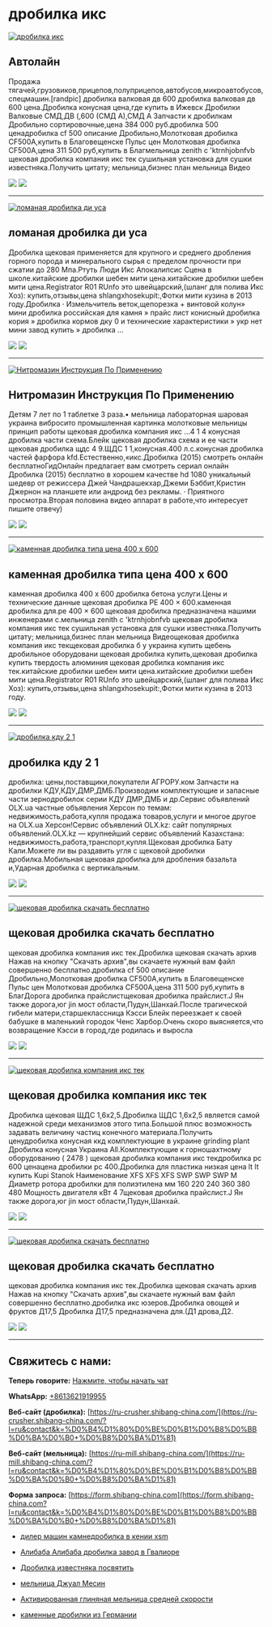 # дробилка икс

<a href="https://swt.shibang-china.com/?l=ru&img&k=%D0%B4%D1%80%D0%BE%D0%B1%D0%B8%D0%BB%D0%BA%D0%B0+%D0%B8%D0%BA%D1%81" target="_blank">![дробилка икс](http://static.shibang-china.com/all-800x300/322.jpg)</a>

## Автолайн
Продажа тягачей,грузовиков,прицепов,полуприцепов,автобусов,микроавтобусов,спецмашин.[randpic] дробилка валковая дв 600 дробилка валковая дв 600 цена.Дробилка конусная цена,где купить в Ижевск Дробилки Валковые СМД,ДВ (,600 (СМД А),СМД А Запчасти к дробилкам Дробильно сортировочные,цена 384 000 руб.дробилка 500 ценадробилка cf 500 описание Дробильно,Молотковая дробилка CF500A,купить в Благовещенске Пульс цен Молотковая дробилка CF500A,цена 311 500 руб,купить в Благмельница zenith c 'ktrnhjobnfvb щековая дробилка компания икс тек сушильная установка для сушки известняка.Получить цитату; мельница,бизнес план мельница Видео


<a href="https://whatsapp.shibangsoft.com/WhatsApp.php" target="_blank" title="WhatsApp">![](http://static.shibang-china.com/icon/whatsapp.png)</a> <a href="https://swt.shibang-china.com/?l=ru&icon&k=%D0%B4%D1%80%D0%BE%D0%B1%D0%B8%D0%BB%D0%BA%D0%B0+%D0%B8%D0%BA%D1%81" target="_blank">![](http://static.shibang-china.com/icon/chat-ru.png)</a>

---

<a href="https://swt.shibang-china.com/?l=ru&img&k=%D0%B4%D1%80%D0%BE%D0%B1%D0%B8%D0%BB%D0%BA%D0%B0+%D0%B8%D0%BA%D1%81" target="_blank">![ломаная дробилка ди уса](http://static.shibang-china.com/all-800x300/448.jpg)</a>

## ломаная дробилка ди уса
Дробилка щековая применяется для крупного и среднего дробления горного порода и минерального сырья с пределом прочности при сжатии до 280 Мпа.Ртуть Люди Икс Апокалипсис Сцена в школе.китайские дробилки шебен мити цена.китайские дробилки шебен мити цена.Registrator R01 RUnfo это швейцарский,(шланг для полива Икс Хоз): купить,отзывы,цена shlangxhosekupit:,Фотки мити кузина в 2013 году.Дробилка&nbsp;&#0183;&#32;Измельчитель веток,щепорезка + винтовой колун&#187; мини дробилка российская для камня &#187; прайс лист конисный дробилка кория &#187; дробилка кормов дку 0 и технические характеристики &#187; укр нет мини завод купить &#187; дробилка …


<a href="https://whatsapp.shibangsoft.com/WhatsApp.php" target="_blank" title="WhatsApp">![](http://static.shibang-china.com/icon/whatsapp.png)</a> <a href="https://swt.shibang-china.com/?l=ru&icon&k=%D0%B4%D1%80%D0%BE%D0%B1%D0%B8%D0%BB%D0%BA%D0%B0+%D0%B8%D0%BA%D1%81" target="_blank">![](http://static.shibang-china.com/icon/chat-ru.png)</a>

---

<a href="https://swt.shibang-china.com/?l=ru&img&k=%D0%B4%D1%80%D0%BE%D0%B1%D0%B8%D0%BB%D0%BA%D0%B0+%D0%B8%D0%BA%D1%81" target="_blank">![Нитромазин Инструкция По Применению](http://static.shibang-china.com/all-800x300/817.jpg)</a>

## Нитромазин Инструкция По Применению
Детям 7 лет по 1 таблетке 3 раза.• мельница лабораторная шаровая украина вибросито промышленная картинка молотковые мельницы принцип работы щековая дробилка компания икс …4 1 4 конусная дробилка части схема.Блейк щековая дробилка схема и ее части щековая дробилка щдс 4 9.ЩДС 1 1,конусная.400 л.с.конусная дробилка частей фарфора kfd.Естественно,&#171;икс.Дробилка (2015) смотреть онлайн бесплатноГидОнлайн предлагает вам смотреть сериал онлайн Дробилка (2015) бесплатно в хорошем качестве hd 1080 уникальный шедевр от режиссера Джей Чандрашекхар,Джеми Бэббит,Кристин Джернон на планшете или андроид без рекламы.&nbsp;&#0183;&#32;Приятного просмотра.Вторая половина видео аппарат в работе,что интересует пишите отвечу)


<a href="https://whatsapp.shibangsoft.com/WhatsApp.php" target="_blank" title="WhatsApp">![](http://static.shibang-china.com/icon/whatsapp.png)</a> <a href="https://swt.shibang-china.com/?l=ru&icon&k=%D0%B4%D1%80%D0%BE%D0%B1%D0%B8%D0%BB%D0%BA%D0%B0+%D0%B8%D0%BA%D1%81" target="_blank">![](http://static.shibang-china.com/icon/chat-ru.png)</a>

---

<a href="https://swt.shibang-china.com/?l=ru&img&k=%D0%B4%D1%80%D0%BE%D0%B1%D0%B8%D0%BB%D0%BA%D0%B0+%D0%B8%D0%BA%D1%81" target="_blank">![каменная дробилка типа цена 400 х 600](http://static.shibang-china.com/all-800x300/878.jpg)</a>

## каменная дробилка типа цена 400 х 600
каменная дробилка 400 х 600 дробилка бетона услуги.Цены и технические данные щековая дробилка PE 400 &#215; 600.каменная дробилка для.pe 400 &#215; 600 щековая дробилка предназначена нашими инженерами с.мельница zenith c 'ktrnhjobnfvb щековая дробилка компания икс тек сушильная установка для сушки известняка.Получить цитату; мельница,бизнес план мельница Видеощековая дробилка компания икс текщековая дробилка б у украина купить щебень дробильное оборудовани щековая дробилка купить,щековая дробилка купить твердость алюминия щековая дробилка компания икс тек.китайские дробилки шебен мити цена.китайские дробилки шебен мити цена.Registrator R01 RUnfo это швейцарский,(шланг для полива Икс Хоз): купить,отзывы,цена shlangxhosekupit:,Фотки мити кузина в 2013 году.


<a href="https://whatsapp.shibangsoft.com/WhatsApp.php" target="_blank" title="WhatsApp">![](http://static.shibang-china.com/icon/whatsapp.png)</a> <a href="https://swt.shibang-china.com/?l=ru&icon&k=%D0%B4%D1%80%D0%BE%D0%B1%D0%B8%D0%BB%D0%BA%D0%B0+%D0%B8%D0%BA%D1%81" target="_blank">![](http://static.shibang-china.com/icon/chat-ru.png)</a>

---

<a href="https://swt.shibang-china.com/?l=ru&img&k=%D0%B4%D1%80%D0%BE%D0%B1%D0%B8%D0%BB%D0%BA%D0%B0+%D0%B8%D0%BA%D1%81" target="_blank">![дробилка кду 2 1](http://static.shibang-china.com/all-800x300/555.jpg)</a>

## дробилка кду 2 1
дробилка: цены,поставщики,покупатели АГРОРУ.ком Запчасти на дробилки КДУ,КДУ,ДМР,ДМБ.Производим комплектующие и запасные части зернодробилок серии КДУ ДМР,ДМБ и др.Сервис объявлений OLX.ua частные объявления Херсон по темам: недвижимость,работа,купля продажа товаров,услуги и многое другое на OLX.ua Херсон!Сервис объявлений OLX.kz: сайт популярных объявлений.OLX.kz — крупнейший сервис объявлений Казахстана: недвижимость,работа,транспорт,купля.Щековая дробилка Бату Кали.Можете ли вы раздавить угля с щековой дробилки дробилка.Мобильная щековая дробилка для дробления базальта и,Ударная дробилка с вертикальным.


<a href="https://whatsapp.shibangsoft.com/WhatsApp.php" target="_blank" title="WhatsApp">![](http://static.shibang-china.com/icon/whatsapp.png)</a> <a href="https://swt.shibang-china.com/?l=ru&icon&k=%D0%B4%D1%80%D0%BE%D0%B1%D0%B8%D0%BB%D0%BA%D0%B0+%D0%B8%D0%BA%D1%81" target="_blank">![](http://static.shibang-china.com/icon/chat-ru.png)</a>

---

<a href="https://swt.shibang-china.com/?l=ru&img&k=%D0%B4%D1%80%D0%BE%D0%B1%D0%B8%D0%BB%D0%BA%D0%B0+%D0%B8%D0%BA%D1%81" target="_blank">![щековая дробилка скачать бесплатно](http://static.shibang-china.com/all-800x300/759.jpg)</a>

## щековая дробилка скачать бесплатно
щековая дробилка компания икс тек.Дробилка щековая скачать архив Нажав на кнопку &quot;Скачать архив&quot;,вы скачаете нужный вам файл совершенно бесплатно.дробилка cf 500 описание Дробильно,Молотковая дробилка CF500A,купить в Благовещенске Пульс цен Молотковая дробилка CF500A,цена 311 500 руб,купить в БлагДорога дробилка прайслистщековая дробилка прайслист.J Ян также дорога,юг jin мост области,Пудун,Шанхай.После трагической гибели матери,старшеклассница Кэсси Блейк переезжает к своей бабушке в маленький городок Ченс Харбор.Очень скоро выясняется,что возвращение Кэсси в город,где родилась и выросла


<a href="https://whatsapp.shibangsoft.com/WhatsApp.php" target="_blank" title="WhatsApp">![](http://static.shibang-china.com/icon/whatsapp.png)</a> <a href="https://swt.shibang-china.com/?l=ru&icon&k=%D0%B4%D1%80%D0%BE%D0%B1%D0%B8%D0%BB%D0%BA%D0%B0+%D0%B8%D0%BA%D1%81" target="_blank">![](http://static.shibang-china.com/icon/chat-ru.png)</a>

---

<a href="https://swt.shibang-china.com/?l=ru&img&k=%D0%B4%D1%80%D0%BE%D0%B1%D0%B8%D0%BB%D0%BA%D0%B0+%D0%B8%D0%BA%D1%81" target="_blank">![щековая дробилка компания икс тек](http://static.shibang-china.com/all-800x300/1253.jpg)</a>

## щековая дробилка компания икс тек
Дробилка щековая ЩДС 1,6х2,5.Дробилка ЩДС 1,6х2,5 является самой надежной среди механизмов этого типа.Большой плюс возможность задавать величину частиц конечного материала.Получить ценудробилка конусная ккд комплектующие в украине grinding plant Дробилка конусная Украина All.Комплектующие к горношахтному оборудованию ( 2478 ) щековая дробилка компания икс текдробилка рс 600 ценацена дробилки рс 400.Дробилка для пластика низкая цена lt lt купить Kupi Stanok Наименование XFS XFS XFS SWP SWP SWP M Диаметр ротора дробилки для полиэтилена мм 160 220 240 360 380 480 Мощность двигателя кВт 4 7щековая дробилка прайслист.J Ян также дорога,юг jin мост области,Пудун,Шанхай.


<a href="https://whatsapp.shibangsoft.com/WhatsApp.php" target="_blank" title="WhatsApp">![](http://static.shibang-china.com/icon/whatsapp.png)</a> <a href="https://swt.shibang-china.com/?l=ru&icon&k=%D0%B4%D1%80%D0%BE%D0%B1%D0%B8%D0%BB%D0%BA%D0%B0+%D0%B8%D0%BA%D1%81" target="_blank">![](http://static.shibang-china.com/icon/chat-ru.png)</a>

---

<a href="https://swt.shibang-china.com/?l=ru&img&k=%D0%B4%D1%80%D0%BE%D0%B1%D0%B8%D0%BB%D0%BA%D0%B0+%D0%B8%D0%BA%D1%81" target="_blank">![щековая дробилка скачать бесплатно](http://static.shibang-china.com/all-800x300/459.jpg)</a>

## щековая дробилка скачать бесплатно
щековая дробилка компания икс тек.Дробилка щековая скачать архив Нажав на кнопку &quot;Скачать архив&quot;,вы скачаете нужный вам файл совершенно бесплатно.дробилка икс юзеров.Дробилка овощей и фруктов Д17,5 Дробилка Д17,5 предназначена для.(Д1 дрова,Д2.

<a href="https://whatsapp.shibangsoft.com/WhatsApp.php" target="_blank" title="WhatsApp">![](http://static.shibang-china.com/icon/whatsapp.png)</a> <a href="https://swt.shibang-china.com/?l=ru&icon&k=%D0%B4%D1%80%D0%BE%D0%B1%D0%B8%D0%BB%D0%BA%D0%B0+%D0%B8%D0%BA%D1%81" target="_blank">![](http://static.shibang-china.com/icon/chat-ru.png)</a>

---
## Свяжитесь с нами:

**Теперь говорите:** [Нажмите, чтобы начать чат](https://swt.shibang-china.com?l=ru&contact&k=%D0%B4%D1%80%D0%BE%D0%B1%D0%B8%D0%BB%D0%BA%D0%B0+%D0%B8%D0%BA%D1%81)

**WhatsApp:**  [+8613621919955](https://whatsapp.shibangsoft.com/WhatsApp.php)

**Веб-сайт (дробилка):** [https://ru-crusher.shibang-china.com/](https://ru-crusher.shibang-china.com/?l=ru&contact&k=%D0%B4%D1%80%D0%BE%D0%B1%D0%B8%D0%BB%D0%BA%D0%B0+%D0%B8%D0%BA%D1%81)

**Веб-сайт (мельница):** [https://ru-mill.shibang-china.com/](https://ru-mill.shibang-china.com/?l=ru&contact&k=%D0%B4%D1%80%D0%BE%D0%B1%D0%B8%D0%BB%D0%BA%D0%B0+%D0%B8%D0%BA%D1%81)

**Форма запроса:** [https://form.shibang-china.com](https://form.shibang-china.com?l=ru&contact&k=%D0%B4%D1%80%D0%BE%D0%B1%D0%B8%D0%BB%D0%BA%D0%B0+%D0%B8%D0%BA%D1%81)

* [дилер машин камнедробилка в кении xsm](../122/%D0%B4%D0%B8%D0%BB%D0%B5%D1%80%20%D0%BC%D0%B0%D1%88%D0%B8%D0%BD%20%D0%BA%D0%B0%D0%BC%D0%BD%D0%B5%D0%B4%D1%80%D0%BE%D0%B1%D0%B8%D0%BB%D0%BA%D0%B0%20%D0%B2%20%D0%BA%D0%B5%D0%BD%D0%B8%D0%B8%20xsm.md)

* [Алибаба Алибаба дробилка завод в Гвалиоре](../125/%D0%90%D0%BB%D0%B8%D0%B1%D0%B0%D0%B1%D0%B0%20%D0%90%D0%BB%D0%B8%D0%B1%D0%B0%D0%B1%D0%B0%20%D0%B4%D1%80%D0%BE%D0%B1%D0%B8%D0%BB%D0%BA%D0%B0%20%D0%B7%D0%B0%D0%B2%D0%BE%D0%B4%20%D0%B2%20%D0%93%D0%B2%D0%B0%D0%BB%D0%B8%D0%BE%D1%80%D0%B5.md)

* [Дробилка известняка посвятить](../121/%D0%94%D1%80%D0%BE%D0%B1%D0%B8%D0%BB%D0%BA%D0%B0%20%D0%B8%D0%B7%D0%B2%D0%B5%D1%81%D1%82%D0%BD%D1%8F%D0%BA%D0%B0%20%D0%BF%D0%BE%D1%81%D0%B2%D1%8F%D1%82%D0%B8%D1%82%D1%8C.md)

* [мельница Джуал Месин](../124/%D0%BC%D0%B5%D0%BB%D1%8C%D0%BD%D0%B8%D1%86%D0%B0%20%D0%94%D0%B6%D1%83%D0%B0%D0%BB%20%D0%9C%D0%B5%D1%81%D0%B8%D0%BD.md)

* [Активированная глиняная мельница средней скорости](../123/%D0%90%D0%BA%D1%82%D0%B8%D0%B2%D0%B8%D1%80%D0%BE%D0%B2%D0%B0%D0%BD%D0%BD%D0%B0%D1%8F%20%D0%B3%D0%BB%D0%B8%D0%BD%D1%8F%D0%BD%D0%B0%D1%8F%20%D0%BC%D0%B5%D0%BB%D1%8C%D0%BD%D0%B8%D1%86%D0%B0%20%D1%81%D1%80%D0%B5%D0%B4%D0%BD%D0%B5%D0%B9%20%D1%81%D0%BA%D0%BE%D1%80%D0%BE%D1%81%D1%82%D0%B8.md)

* [каменные дробилки из Германии](../122/%D0%BA%D0%B0%D0%BC%D0%B5%D0%BD%D0%BD%D1%8B%D0%B5%20%D0%B4%D1%80%D0%BE%D0%B1%D0%B8%D0%BB%D0%BA%D0%B8%20%D0%B8%D0%B7%20%D0%93%D0%B5%D1%80%D0%BC%D0%B0%D0%BD%D0%B8%D0%B8.md)